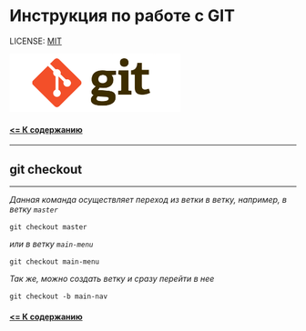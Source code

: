 # Инструкция по работе с GIT

LICENSE: [MIT](license.md)

<img src="../assets/logo-git.png" alt="logo" width=300>

#### [<= К содержанию](../readme.md)

---

## git checkout

---

_Данная команда осуществляет переход из ветки в ветку, например, в ветку `master`_

```
git checkout master
```

_или в ветку `main-menu`_

```
git checkout main-menu
```

_Так же, можно создать ветку и сразу перейти в нее_

```
git checkout -b main-nav
```

#### [<= К содержанию](../readme.md)
